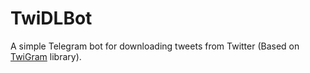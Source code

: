 # TwiDLBot
A simple Telegram bot for downloading tweets from Twitter (Based on [TwiGram](https://github.com/Matin-B/TwiGram) library).
